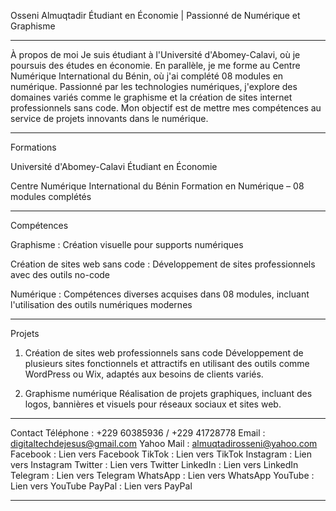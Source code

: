 Osseni Almuqtadir
Étudiant en Économie | Passionné de Numérique et Graphisme


---

À propos de moi
Je suis étudiant à l'Université d'Abomey-Calavi, où je poursuis des études en économie. En parallèle, je me forme au Centre Numérique International du Bénin, où j'ai complété 08 modules en numérique. Passionné par les technologies numériques, j'explore des domaines variés comme le graphisme et la création de sites internet professionnels sans code. Mon objectif est de mettre mes compétences au service de projets innovants dans le numérique.


---

Formations

Université d'Abomey-Calavi
Étudiant en Économie

Centre Numérique International du Bénin
Formation en Numérique – 08 modules complétés



---

Compétences

Graphisme : Création visuelle pour supports numériques

Création de sites web sans code : Développement de sites professionnels avec des outils no-code

Numérique : Compétences diverses acquises dans 08 modules, incluant l'utilisation des outils numériques modernes



---

Projets

1. Création de sites web professionnels sans code
Développement de plusieurs sites fonctionnels et attractifs en utilisant des outils comme WordPress ou Wix, adaptés aux besoins de clients variés.


2. Graphisme numérique
Réalisation de projets graphiques, incluant des logos, bannières et visuels pour réseaux sociaux et sites web.




---

Contact
Téléphone : +229 60385936 / +229 41728778
Email : digitaltechdejesus@gmail.com
Yahoo Mail : almuqtadirosseni@yahoo.com
Facebook : Lien vers Facebook
TikTok : Lien vers TikTok
Instagram : Lien vers Instagram
Twitter : Lien vers Twitter
LinkedIn : Lien vers LinkedIn
Telegram : Lien vers Telegram
WhatsApp : Lien vers WhatsApp
YouTube : Lien vers YouTube
PayPal : Lien vers PayPal


---




